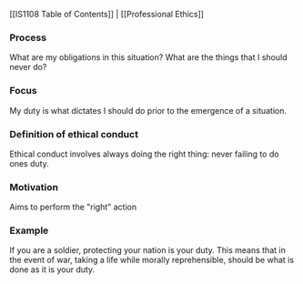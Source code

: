 [[IS1108 Table of Contents]] | [[Professional Ethics]]
### Process

What are my obligations in this situation? What are the things that I should never do?
### Focus

My duty is what dictates I should do prior to the emergence of a situation.
### Definition of ethical conduct

Ethical conduct involves always doing the right thing: never failing to do ones duty. 
### Motivation

Aims to perform the "right" action

### Example

If you are a soldier, protecting your nation is your duty. This means that in the event of war, taking a life while morally reprehensible, should be what is done as it is your duty. 